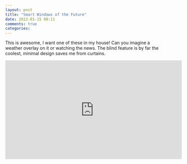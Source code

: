 ```yaml
---
layout: post
title: "Smart Windows of the Future"
date: 2012-01-15 00:11
comments: true
categories: 
---
```


This is awesome, I want one of these in my house! Can you imagine a weather overlay on it or watching the news. The blind feature is by far the coolest, minimal design saves me from curtains.

<iframe width="560" height="315" src="http://www.youtube.com/embed/m5rlTrdF5Cs" frameborder="0" allowfullscreen></iframe>